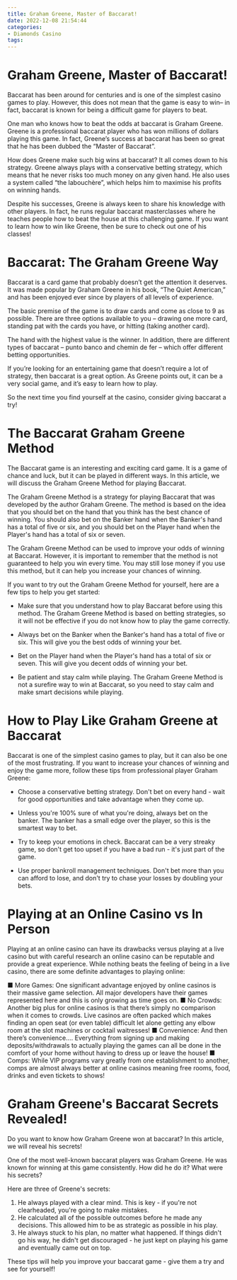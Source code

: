 ```yaml
---
title: Graham Greene, Master of Baccarat!
date: 2022-12-08 21:54:44
categories:
- Diamonds Casino
tags:
---
```



#  Graham Greene, Master of Baccarat!

Baccarat has been around for centuries and is one of the simplest casino games to play. However, this does not mean that the game is easy to win– in fact, baccarat is known for being a difficult game for players to beat.

One man who knows how to beat the odds at baccarat is Graham Greene. Greene is a professional baccarat player who has won millions of dollars playing this game. In fact, Greene’s success at baccarat has been so great that he has been dubbed the “Master of Baccarat”.

How does Greene make such big wins at baccarat? It all comes down to his strategy. Greene always plays with a conservative betting strategy, which means that he never risks too much money on any given hand. He also uses a system called “the labouchère”, which helps him to maximise his profits on winning hands.

Despite his successes, Greene is always keen to share his knowledge with other players. In fact, he runs regular baccarat masterclasses where he teaches people how to beat the house at this challenging game. If you want to learn how to win like Greene, then be sure to check out one of his classes!

#  Baccarat: The Graham Greene Way

Baccarat is a card game that probably doesn’t get the attention it deserves. It was made popular by Graham Greene in his book, “The Quiet American,” and has been enjoyed ever since by players of all levels of experience.

The basic premise of the game is to draw cards and come as close to 9 as possible. There are three options available to you – drawing one more card, standing pat with the cards you have, or hitting (taking another card).

The hand with the highest value is the winner. In addition, there are different types of baccarat – punto banco and chemin de fer – which offer different betting opportunities.

If you’re looking for an entertaining game that doesn’t require a lot of strategy, then baccarat is a great option. As Greene points out, it can be a very social game, and it’s easy to learn how to play.

So the next time you find yourself at the casino, consider giving baccarat a try!

#  The Baccarat Graham Greene Method

The Baccarat game is an interesting and exciting card game. It is a game of chance and luck, but it can be played in different ways. In this article, we will discuss the Graham Greene Method for playing Baccarat.

The Graham Greene Method is a strategy for playing Baccarat that was developed by the author Graham Greene. The method is based on the idea that you should bet on the hand that you think has the best chance of winning. You should also bet on the Banker hand when the Banker's hand has a total of five or six, and you should bet on the Player hand when the Player's hand has a total of six or seven.

The Graham Greene Method can be used to improve your odds of winning at Baccarat. However, it is important to remember that the method is not guaranteed to help you win every time. You may still lose money if you use this method, but it can help you increase your chances of winning.

If you want to try out the Graham Greene Method for yourself, here are a few tips to help you get started:

- Make sure that you understand how to play Baccarat before using this method. The Graham Greene Method is based on betting strategies, so it will not be effective if you do not know how to play the game correctly.

- Always bet on the Banker when the Banker's hand has a total of five or six. This will give you the best odds of winning your bet.

- Bet on the Player hand when the Player's hand has a total of six or seven. This will give you decent odds of winning your bet.

- Be patient and stay calm while playing. The Graham Greene Method is not a surefire way to win at Baccarat, so you need to stay calm and make smart decisions while playing.

#  How to Play Like Graham Greene at Baccarat

Baccarat is one of the simplest casino games to play, but it can also be one of the most frustrating. If you want to increase your chances of winning and enjoy the game more, follow these tips from professional player Graham Greene:

- Choose a conservative betting strategy. Don't bet on every hand - wait for good opportunities and take advantage when they come up.

- Unless you're 100% sure of what you're doing, always bet on the banker. The banker has a small edge over the player, so this is the smartest way to bet.

- Try to keep your emotions in check. Baccarat can be a very streaky game, so don't get too upset if you have a bad run - it's just part of the game.

- Use proper bankroll management techniques. Don't bet more than you can afford to lose, and don't try to chase your losses by doubling your bets.

# Playing at an Online Casino vs In Person
Playing at an online casino can have its drawbacks versus playing at a live casino but with careful research an online casino can be reputable and provide a great experience. While nothing beats the feeling of being in a live casino, there are some definite advantages to playing online: 



 ■ More Games: One significant advantage enjoyed by online casinos is their massive game selection. All major developers have their games represented here and this is only growing as time goes on. ■ No Crowds: Another big plus for online casinos is that there’s simply no comparison when it comes to crowds. Live casinos are often packed which makes finding an open seat (or even table) difficult let alone getting any elbow room at the slot machines or cocktail waitresses! ■ Convenience: And then there’s convenience…. Everything from signing up and making deposits/withdrawals to actually playing the games can all be done in the comfort of your home without having to dress up or leave the house! ■ Comps: While VIP programs vary greatly from one establishment to another, comps are almost always better at online casinos meaning free rooms, food, drinks and even tickets to shows!

#  Graham Greene's Baccarat Secrets Revealed!

Do you want to know how Graham Greene won at baccarat? In this article, we will reveal his secrets!

One of the most well-known baccarat players was Graham Greene. He was known for winning at this game consistently. How did he do it? What were his secrets?

Here are three of Greene's secrets:

1) He always played with a clear mind. This is key - if you're not clearheaded, you're going to make mistakes.
2) He calculated all of the possible outcomes before he made any decisions. This allowed him to be as strategic as possible in his play.
3) He always stuck to his plan, no matter what happened. If things didn't go his way, he didn't get discouraged - he just kept on playing his game and eventually came out on top.

These tips will help you improve your baccarat game - give them a try and see for yourself!